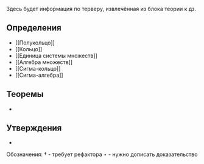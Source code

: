 Здесь будет информация по терверу, извлечённая из блока теории к дз.

## Определения
- [[Полукольцо]]
- [[Кольцо]]
- [[Единица системы множеств]]
- [[Алгебра множеств]]
- [[Сигма-кольцо]]
- [[Сигма-алгебра]]

## Теоремы
- 

## Утверждения
- 

Обозначения:
$\dagger$ - требует рефактора
$\star$ - нужно дописать доказательство